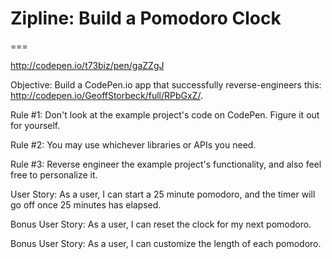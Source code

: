 # Zipline: Build a Pomodoro Clock
===

http://codepen.io/t73biz/pen/gaZZgJ

Objective: Build a CodePen.io app that successfully reverse-engineers this: http://codepen.io/GeoffStorbeck/full/RPbGxZ/.

Rule #1: Don't look at the example project's code on CodePen. Figure it out for yourself.

Rule #2: You may use whichever libraries or APIs you need.

Rule #3: Reverse engineer the example project's functionality, and also feel free to personalize it.

User Story: As a user, I can start a 25 minute pomodoro, and the timer will go off once 25 minutes has elapsed.

Bonus User Story: As a user, I can reset the clock for my next pomodoro.

Bonus User Story: As a user, I can customize the length of each pomodoro.

